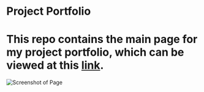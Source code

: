 # Project Portfolio
# This repo contains the main page for my project portfolio, which can be viewed at this [link](https://juliabrunett.github.io/).
![Screenshot of Page](Assets/main_page.png)

